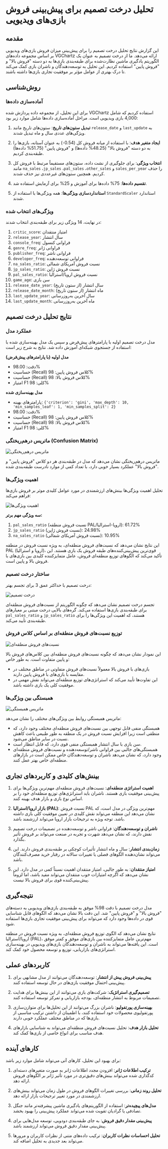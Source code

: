 # تحلیل درخت تصمیم برای پیش‌بینی فروش بازی‌های ویدیویی

## مقدمه

این گزارش نتایج تحلیل درخت تصمیم را برای پیش‌بینی میزان فروش بازی‌های ویدیویی بر اساس مجموعه داده‌های VGChartz ارائه می‌دهد. ما از درخت تصمیم به عنوان یک الگوریتم یادگیری ماشین نظارت‌شده برای طبقه‌بندی بازی‌ها به دو دسته "فروش بالا" و "فروش پایین" استفاده کردیم. این تحلیل به توسعه‌دهندگان و ناشران بازی کمک می‌کند تا درک بهتری از عوامل مؤثر بر موفقیت تجاری بازی‌ها داشته باشند.

## روش‌شناسی

### آماده‌سازی داده‌ها

برای این تحلیل، از مجموعه داده پردازش شده VGChartz استفاده کردیم که شامل 4,000 بازی ویدیویی است. مراحل آماده‌سازی داده‌ها شامل موارد زیر بود:

1. **تبدیل ستون‌های تاریخ**: ستون‌های تاریخ مانند `release_date` و `last_update` به ویژگی‌های عددی سال و ماه تبدیل شدند.

2. **ایجاد متغیر هدف**: با استفاده از میانه فروش کل (0.54-) به عنوان آستانه، بازی‌ها را به دو دسته "فروش بالا" (48.25% داده‌ها) و "فروش پایین" (51.75% داده‌ها) طبقه‌بندی کردیم.

3. **انتخاب ویژگی**: برای جلوگیری از نشت داده، ستون‌های مستقیماً مرتبط با فروش کل مانند `na_sales` ،`jp_sales` ،`pal_sales` ،`other_sales` و `sales_per_year` را حذف کردیم. همچنین ستون‌های غیرعددی نیز حذف شدند.

4. **تقسیم داده‌ها**: 75% داده‌ها برای آموزش و 25% برای آزمایش استفاده شد.

5. **استانداردسازی ویژگی‌ها**: همه ویژگی‌ها با استفاده از `StandardScaler` استاندارد شدند.

### ویژگی‌های انتخاب شده

در نهایت، 14 ویژگی زیر برای طبقه‌بندی انتخاب شدند:

1. `critic_score`: امتیاز منتقدان
2. `release_year`: سال انتشار
3. `console_freq`: فراوانی کنسول
4. `genre_freq`: فراوانی ژانر
5. `publisher_freq`: فراوانی ناشر
6. `developer_freq`: فراوانی توسعه‌دهنده
7. `na_sales_ratio`: نسبت فروش آمریکای شمالی
8. `jp_sales_ratio`: نسبت فروش ژاپن
9. `pal_sales_ratio`: نسبت فروش اروپا/استرالیا
10. `game_age`: سن بازی
11. `release_date_year`: سال انتشار (از ستون تاریخ)
12. `release_date_month`: ماه انتشار (از ستون تاریخ)
13. `last_update_year`: سال آخرین به‌روزرسانی
14. `last_update_month`: ماه آخرین به‌روزرسانی

## نتایج تحلیل درخت تصمیم

### عملکرد مدل

مدل درخت تصمیم اولیه با پارامترهای پیش‌فرض و سپس یک مدل بهینه‌سازی شده با استفاده از جستجوی شبکه‌ای آموزش داده شد. نتایج به شرح زیر است:

**مدل اولیه (با پارامترهای پیش‌فرض)**
- دقت: 98.00%
- حساسیت (Recall) کلاس فروش پایین: 98%
- حساسیت (Recall) کلاس فروش بالا: 98%
- امتیاز F1 کلی: 98%

**مدل بهینه‌سازی شده**
- پارامترهای بهینه: `{'criterion': 'gini', 'max_depth': 10, 'min_samples_leaf': 1, 'min_samples_split': 2}`
- دقت: 98.00%
- حساسیت (Recall) کلاس فروش پایین: 98%
- حساسیت (Recall) کلاس فروش بالا: 98%
- امتیاز F1 کلی: 98%

### ماتریس درهم‌ریختگی (Confusion Matrix)

![ماتریس درهم‌ریختگی](decision_tree_results/confusion_matrix.png)

ماتریس درهم‌ریختگی نشان می‌دهد که مدل در طبقه‌بندی هر دو کلاس "فروش پایین" و "فروش بالا" عملکرد بسیار خوبی دارد، با تعداد کمی از موارد نادرست طبقه‌بندی شده.

### اهمیت ویژگی‌ها

تحلیل اهمیت ویژگی‌ها بینش‌های ارزشمندی در مورد عوامل کلیدی موثر بر فروش بازی‌ها فراهم می‌کند:

![اهمیت ویژگی‌ها](decision_tree_results/feature_importance.png)

**سه ویژگی مهم برتر:**
1. `pal_sales_ratio` (نسبت فروش منطقه PAL/اروپا-استرالیا): 61.72%
2. `jp_sales_ratio` (نسبت فروش ژاپن): 24.98%
3. `na_sales_ratio` (نسبت فروش آمریکای شمالی): 10.95%

این نتایج نشان می‌دهد که نسبت‌های فروش منطقه‌ای، به ویژه نسبت فروش در منطقه PAL (اروپا و استرالیا)، قوی‌ترین پیش‌بینی‌کننده‌های طبقه فروش یک بازی هستند. این تأکید می‌کند که الگوهای توزیع منطقه‌ای فروش، عامل متمایزکننده کلیدی بین بازی‌های با فروش بالا و پایین است.

### ساختار درخت تصمیم

درخت تصمیم با حداکثر عمق 3 برای تجسم بهتر:

![درخت تصمیم](decision_tree_results/decision_tree_visualization.png)

تجسم درخت تصمیم نشان می‌دهد که چگونه الگوریتم از نسبت‌های فروش منطقه‌ای برای طبقه‌بندی بازی‌ها استفاده می‌کند. گره‌های بالایی درخت مبتنی بر معیارهای `pal_sales_ratio` و `jp_sales_ratio` هستند، که اهمیت این ویژگی‌ها را برای طبقه‌بندی تأیید می‌کند.

### توزیع نسبت‌های فروش منطقه‌ای بر اساس کلاس فروش

![نسبت‌های فروش منطقه‌ای](decision_tree_results/regional_sales_by_class.png)

این نمودار نشان می‌دهد که چگونه نسبت‌های فروش منطقه‌ای بین کلاس‌های فروش بالا و پایین متفاوت است. به طور خاص:
- بازی‌های با فروش بالا معمولاً نسبت‌های فروش متفاوتی در مناطق مختلف در مقایسه با بازی‌های با فروش پایین دارند.
- این تفاوت‌ها تأیید می‌کند که استراتژی‌های توزیع منطقه‌ای می‌تواند نقش مهمی در موفقیت کلی یک بازی داشته باشد.

### همبستگی بین ویژگی‌ها

![ماتریس همبستگی](decision_tree_results/correlation_matrix.png)

ماتریس همبستگی روابط بین ویژگی‌های مختلف را نشان می‌دهد:
- همبستگی منفی قابل توجهی بین نسبت‌های فروش منطقه‌ای مختلف وجود دارد، که منطقی است زیرا افزایش نسبت فروش در یک منطقه به طور طبیعی باعث کاهش نسبت در سایر مناطق می‌شود.
- سن بازی با سال انتشار همبستگی منفی قوی دارد، که قابل انتظار است.
- همبستگی‌های جالبی بین فراوانی ناشر/توسعه‌دهنده و نسبت‌های فروش منطقه‌ای وجود دارد، که نشان می‌دهد ناشران و توسعه‌دهندگان خاص ممکن است در بازارهای منطقه‌ای خاص بهتر عمل کنند.

## بینش‌های کلیدی و کاربردهای تجاری

1. **اهمیت استراتژی منطقه‌ای**: نسبت‌های فروش منطقه‌ای مهم‌ترین ویژگی‌ها برای پیش‌بینی موفقیت بازی هستند. ناشران باید استراتژی‌های توزیع منطقه‌ای خود را بر اساس نوع بازی و بازار هدف بهینه کنند.

2. **بازار اروپا/استرالیا (PAL)**: نسبت فروش PAL مهم‌ترین ویژگی در مدل است، که نشان می‌دهد این منطقه می‌تواند نقش کلیدی در تعیین موفقیت کلی بازی داشته باشد. توجه ویژه به ترجیحات بازار اروپا می‌تواند ارزشمند باشد.

3. **ناشران و توسعه‌دهندگان**: فراوانی ناشر و توسعه‌دهنده در تصمیمات درخت تصمیم نقش دارند، که نشان می‌دهد شهرت و تجربه در صنعت می‌تواند بر فروش تأثیر بگذارد.

4. **زمان‌بندی انتشار**: سال و ماه انتشار تأثیرات کوچکی بر طبقه‌بندی فروش دارند. این می‌تواند نشان‌دهنده الگوهای فصلی یا تغییرات سالانه در رفتار خرید مصرف‌کنندگان باشد.

5. **امتیاز منتقدان**: به طور جالبی، امتیاز منتقدان اهمیت نسبتاً کمی در مدل دارد. این نشان می‌دهد که اگرچه امتیازات خوب منتقدان می‌تواند مفید باشد، اما لزوماً پیش‌بینی‌کننده قوی برای فروش بالا نیست.

## نتیجه‌گیری

مدل درخت تصمیم با دقت 98% موفق به طبقه‌بندی بازی‌های ویدیویی به دسته‌های "فروش بالا" و "فروش پایین" شد. این دقت بالا نشان می‌دهد که الگوهای قابل شناسایی قوی در داده‌ها وجود دارد که می‌تواند برای پیش‌بینی موفقیت تجاری بازی‌ها استفاده شود.

نتایج نشان می‌دهد که الگوی توزیع فروش منطقه‌ای، به ویژه نسبت فروش در منطقه اروپا/استرالیا (PAL)، مهم‌ترین عامل متمایزکننده بین بازی‌های موفق و کمتر موفق است. این یافته‌ها می‌تواند به ناشران و توسعه‌دهندگان بازی‌های ویدیویی در بهینه‌سازی استراتژی‌های بازاریابی، توزیع و توسعه محصول خود کمک کند.

## کاربردهای عملی

1. **پیش‌بینی فروش پیش از انتشار**: توسعه‌دهندگان می‌توانند از مدل مشابهی برای پیش‌بینی احتمال موفقیت بازی‌های در حال توسعه استفاده کنند.

2. **تصمیم‌گیری استراتژیک**: شرکت‌های بازی می‌توانند از این بینش‌ها برای هدایت تصمیمات مربوط به انتشار منطقه‌ای، بودجه بازاریابی و تمرکز توسعه استفاده کنند.

3. **بهینه‌سازی پورتفولیو**: ناشران بزرگ می‌توانند از این تحلیل‌ها برای متوازن‌سازی پورتفولیوی محصولات خود استفاده کنند، با اطمینان از داشتن ترکیب مناسبی از بازی‌ها که در مناطق مختلف عملکرد خوبی دارند.

4. **تحلیل بازار هدف**: تحلیل نسبت‌های فروش منطقه‌ای می‌تواند به شناسایی بازارهای هدف مناسب برای انواع خاصی از بازی‌ها کمک کند.

## کارهای آینده

برای بهبود این تحلیل، کارهای آتی می‌تواند شامل موارد زیر باشد:

1. **ترکیب اطلاعات ژانر**: افزودن مجدد اطلاعات ژانر به صورت متغیرهای دسته‌ای کدگذاری شده می‌تواند بینش‌های دقیق‌تری در مورد تأثیر ژانر بر الگوهای فروش ارائه دهد.

2. **تحلیل روند زمانی**: بررسی تغییرات الگوهای فروش در طول زمان می‌تواند بینش‌های ارزشمندی در مورد تغییر ترجیحات بازار ارائه دهد.

3. **مدل‌های پیچیده‌تر**: استفاده از الگوریتم‌های یادگیری ماشین پیشرفته‌تر مانند جنگل تصادفی یا گرادیان تقویت شده می‌تواند عملکرد پیش‌بینی را بهبود بخشد.

4. **پیش‌بینی مقدار دقیق فروش**: به جای طبقه‌بندی دودویی، توسعه مدل‌هایی برای پیش‌بینی مقدار دقیق فروش می‌تواند ارزشمند باشد.

5. **تحلیل احساسات نظرات کاربران**: ترکیب داده‌های متنی از نظرات کاربران و مرورها می‌تواند بعد جدیدی به تحلیل اضافه کند. 